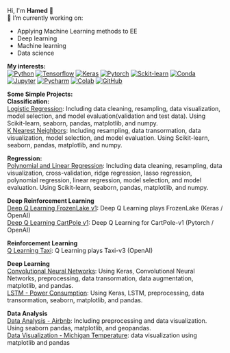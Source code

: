 Hi, I'm **Hamed** 👋  
:dart: I’m currently working on:
- Applying Machine Learning methods to EE
- Deep learning
- Machine learning
- Data science
  
**My interests:**  
[![Python](https://img.shields.io/badge/Python-3776AB?style=flat-square&logo=python&logoColor=white)](https://www.python.org/)   [![Tensorflow](https://img.shields.io/badge/TensorFlow-FF6F00?style=flat-square&logo=TensorFlow&logoColor=white)](https://www.tensorflow.org/)   [![Keras](https://img.shields.io/badge/Keras-D00000?style=flat-square&logo=Keras&logoColor=white)](https://keras.io/)   [![Pytorch](https://img.shields.io/badge/PyTorch-%23EE4C2C.svg)](https://pytorch.org/)   [![Sckit-learn](https://img.shields.io/badge/scikit_learn-F7931E?style=flat-square&logo=scikit-learn&logoColor=white)](https://scikit-learn.org/)   [![Conda](https://img.shields.io/badge/conda-342B029.svg?&style=flat-square&logo=anaconda&logoColor=white)](https://docs.conda.io/en/latest/)   [![Jupyter](https://img.shields.io/badge/Jupyter-F37626.svg?&style=flat-square&logo=Jupyter&logoColor=white)](https://jupyter.org/)      [![Pycharm](https://img.shields.io/badge/pycharm-143?style=flat-square&logo=pycharm&logoColor=black&color=black&labelColor=green)](https://www.jetbrains.com/pycharm/)      [![Colab](https://colab.research.google.com/assets/colab-badge.svg)](https://colab.research.google.com/notebooks/intro.ipynb?utm_source=scs-index)     [![GitHub](https://img.shields.io/badge/RASPBERRY%20PI-C51A4A.svg?&style=flat-square&logo=raspberry%20pi&logoColor=white)](https://www.raspberrypi.org/)      


**Some Simple Projects:**  
**Classification:**  
[Logistic Regression](https://github.com/hamedmokazemi/LogisticRegression): Including data cleaning, resampling, data visualization, model selection, and model evaluation(validation and test data). Using Scikit-learn, seaborn, pandas, matplotlib, and numpy.  
[K Nearest Neighbors](https://github.com/hamedmokazemi/k_nearest_neighbors): Including resampling, data transormation, data visualization, model selection, and model evaluation. Using Scikit-learn, seaborn, pandas, matplotlib, and numpy.  
  
**Regression:**  
[Polynomial and Linear Regression](https://github.com/hamedmokazemi/LinearRegression): Including data cleaning, resampling, data visualization, cross-validation, ridge regression, lasso regression, polynomial regression, linear regression, model selection, and model evaluation. Using Scikit-learn, seaborn, pandas, matplotlib, and numpy.   
  
**Deep Reinforcement Learning**  
[Deep Q Learning FrozenLake v1](https://github.com/hamedmokazemi/DeepQLearning_FrozenLake_1): Deep Q Learning plays FrozenLake (Keras / OpenAI)  
[Deep Q Learning CartPole v1](https://github.com/hamedmokazemi/CartPole-v1): Deep Q Learning for CartPole-v1 (Pytorch / OpenAI)  
  
**Reinforcement Learning**  
[Q Learning Taxi](https://github.com/hamedmokazemi/QLearning_Taxi): Q Learning plays Taxi-v3 (OpenAI)  
  
**Deep Learning**  
[Convolutional Neural Networks](https://github.com/hamedmokazemi/CNN): Using Keras, Convolutional Neural Networks, preprocessing, data transormation, data augmentation, matplotlib, and pandas.  
[LSTM - Power Consumption](https://github.com/hamedmokazemi/Power_Consumption): Using Keras, LSTM, preprocessing, data transormation, seaborn, matplotlib, and pandas.  

**Data Analysis**  
[Data Analysis - Airbnb](https://github.com/hamedmokazemi/Airbnb_Data_Analysis): Including preprocessing and data visualization. Using seaborn pandas, matplotlib, and geopandas.  
[Data Visualization - Michigan Temperature](https://github.com/hamedmokazemi/Michigan_Temp): data visualization using matplotlib and pandas  
